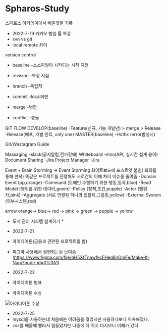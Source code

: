 # Spharos-Study
스파로스 아카데미에서 배운것들 기록
- 2022-7-19 카카오 협업 툴 특강
- svn vs git
- local remote 차이

version control
* baseline
-소스파일이 시작되는 시작 지점
* revision
-특정 시점
* branch
-독립적

* commit
-local에만 
* merge
-병합
* conflict
-충돌

GIT FLOW
DEVELOP(baseline)
-Feature(신규, 기능 개발만) > merge > Release
-Release(배포, 개발 완료, only one)
MASTER(baseline)
-Hotfix (error발생시)

GIt/Westagram Guide

Massaging
-slack(공지알림,전파장애)
Whiteboard
-miro(API, 실시간 설계 용이)
Document Sharing
-Jira
Project Manager
-Jira

Event + Brain Storming -> Event Storming
화이트보드에 포스트잇 붙힘( 회의를 통해 반복)
똑같은 프로젝트를 진행해도 서로간의 이해 차이 이슈를 줄여줌
-Domain Event (pp,orange)
-Command (도메인 수행하기 위한 행동,동작,blue)
-Read Model (행위를 위한 데이터,green)
-Policy (정책,조건,pupple)
-Actor (행위자,pink)
-Aggregate (서로 연결된 하나의 집합체,그룹핑,yellow)
-External System (외부시스템,red)

arrow
orange-> blue-> red -> pink -> green -> pupple -> yellow


* 도서 관리 시스템 설계하기 *


- 2022-7-21
- 아이디어톤(금융과 관련된 프로젝트를 함)
- 피그마 사용해서 실현되는걸 보여줌 (https://www.figma.com/file/qH5XfTnawfkcFHed8nOmFe/Make-It-Nara?node-id=0%3A1)

- 2022-7-22
- 아이디어톤 발표
- 아이디어톤 수상

![아이디어톤 수상](https://user-images.githubusercontent.com/79374648/180401932-8004b787-87cd-4162-a000-a5302b060c34.jpg)


- 2022-7-25
- mysql을 사용하는데 처음에는 어려움을 겪었지만 사용하다보니 익숙해졌다.
- css를 배울때 빨라서 힘들었지만 나중에 다 적고 다시보니 이해가 갔다.

